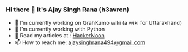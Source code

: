 ### Hi there 👋 It's Ajay Singh Rana (h3avren)

<!--
**Ajay-Singh-Rana/Ajay-Singh-Rana** is a ✨ _special_ ✨ repository because its `README.md` (this file) appears on your GitHub profile.
-->

- 🔭 I’m currently working on GrahKumo wiki (a wiki for Uttarakhand)
- 🌱 I’m currently working with Python
- 📖 Read my articles at : [HackerNoon](https://hackernoon.com/u/h3avren) 
- 📫 How to reach me: ajaysinghrana494@gmail.com

